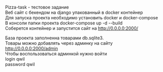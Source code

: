 Pizza-task - тестовое задание <br>
Веб сайт с бекендом на django упакованный в docker контейнер <br>
Для запуска проекта необходимо установить docker и  docker-compose <br>
В консоли папки проекта docker-compose up -d --build <br>
Соберется контейнер и запустится сайт на http://0.0.0.0:2000/<br>

База проекта заполненна товарами db.sqlite3.<br>
Товары можно добавлять через админку на сайту http://0.0.0.0:2000/admin<br>
Чтобы воспользоваться админкой нужно войти <br>
login qwil <br>
password qwil

